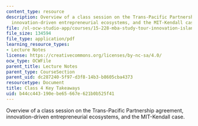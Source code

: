 ```yaml
---
content_type: resource
description: Overview of a class session on the Trans-Pacific Partnership agreement,
  innovation-driven entrepreneurial ecosystems, and the MIT-Kendall case.
file: /ol-ocw-studio-app/courses/15-228-mba-study-tour-innovation-islands-how-new-zealand-became-a-global-player-in-the-race-to-innovate-spring-2016/b44cc443190ebe65667e621b0b525f41_MIT15_228S16_Class_4.pdf
file_size: 134594
file_type: application/pdf
learning_resource_types:
- Lecture Notes
license: https://creativecommons.org/licenses/by-nc-sa/4.0/
ocw_type: OCWFile
parent_title: Lecture Notes
parent_type: CourseSection
parent_uid: dc287240-5f97-d3f8-14b3-b8605cba4373
resourcetype: Document
title: Class 4 Key Takeaways
uid: b44cc443-190e-be65-667e-621b0b525f41
---
```

Overview of a class session on the Trans-Pacific Partnership agreement, innovation-driven entrepreneurial ecosystems, and the MIT-Kendall case.